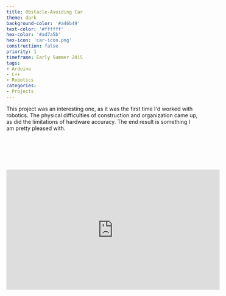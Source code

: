 ```yaml
---
title: Obstacle-Avoiding Car
theme: dark
background-color: '#a46b49'
text-color: '#ffffff'
hex-color: '#ad7a5b'
hex-icon: 'car-icon.png'
construction: false
priority: 1
timeframe: Early Summer 2015
tags:
- Arduino
- C++
- Robotics
categories:
- Projects
---
```

This project was an interesting one, as it was the first time I'd worked with robotics. The physical difficulties of construction and organization came up, as did the limitations of hardware accuracy. The end result is something I am pretty pleased with.
<!-- more -->
<div class="video" style="margin-top: 100px;">
  <iframe width="560" height="315" src="https://www.youtube.com/embed/i2jrDxXl5QE" frameborder="0" allowfullscreen></iframe>
</div>
